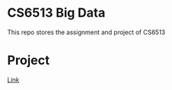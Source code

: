 # CS6513 Big Data

This repo stores the assignment and project of CS6513

# Project 
[Link](https://github.com/jolyon129/big-data-6513/tree/master/project#big-data-6513)
